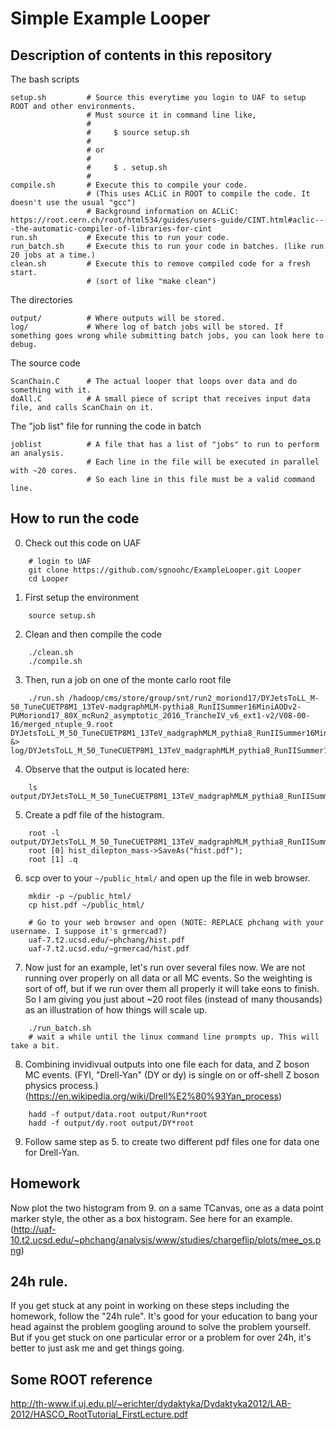 # Simple Example Looper

## Description of contents in this repository

The bash scripts

    setup.sh         # Source this everytime you login to UAF to setup ROOT and other environments.
                     # Must source it in command line like,
                     #
                     #     $ source setup.sh
                     #
                     # or
                     #
                     #     $ . setup.sh
                     #
    compile.sh       # Execute this to compile your code.
                     # (This uses ACLiC in ROOT to compile the code. It doesn't use the usual "gcc")
                     # Background information on ACLiC: https://root.cern.ch/root/html534/guides/users-guide/CINT.html#aclic---the-automatic-compiler-of-libraries-for-cint
    run.sh           # Execute this to run your code.
    run_batch.sh     # Execute this to run your code in batches. (like run 20 jobs at a time.)
    clean.sh         # Execute this to remove compiled code for a fresh start.
                     # (sort of like "make clean")

The directories

    output/          # Where outputs will be stored.
    log/             # Where log of batch jobs will be stored. If something goes wrong while submitting batch jobs, you can look here to debug.

The source code

    ScanChain.C      # The actual looper that loops over data and do something with it.
    doAll.C          # A small piece of script that receives input data file, and calls ScanChain on it.

The "job list" file for running the code in batch

    joblist          # A file that has a list of "jobs" to run to perform an analysis.
                     # Each line in the file will be executed in parallel with ~20 cores.
                     # So each line in this file must be a valid command line.

## How to run the code

0. Check out this code on UAF

```
    # login to UAF
    git clone https://github.com/sgnoohc/ExampleLooper.git Looper
    cd Looper
```

1. First setup the environment

```
    source setup.sh
```

2. Clean and then compile the code

```
    ./clean.sh
    ./compile.sh
```

3. Then, run a job on one of the monte carlo root file

```
    ./run.sh /hadoop/cms/store/group/snt/run2_moriond17/DYJetsToLL_M-50_TuneCUETP8M1_13TeV-madgraphMLM-pythia8_RunIISummer16MiniAODv2-PUMoriond17_80X_mcRun2_asymptotic_2016_TrancheIV_v6_ext1-v2/V08-00-16/merged_ntuple_9.root     DYJetsToLL_M_50_TuneCUETP8M1_13TeV_madgraphMLM_pythia8_RunIISummer16MiniAODv2_PUMoriond17_80X_mcRun2_asymptotic_2016_TrancheIV_v6_ext1_v2_V08_00_16_merged_ntuple_9.root &> log/DYJetsToLL_M_50_TuneCUETP8M1_13TeV_madgraphMLM_pythia8_RunIISummer16MiniAODv2_PUMoriond17_80X_mcRun2_asymptotic_2016_TrancheIV_v6_ext1_v2_V08_00_16_merged_ntuple_9.log
```

4. Observe that the output is located here:

```
    ls output/DYJetsToLL_M_50_TuneCUETP8M1_13TeV_madgraphMLM_pythia8_RunIISummer16MiniAODv2_PUMoriond17_80X_mcRun2_asymptotic_2016_TrancheIV_v6_ext1_v2_V08_00_16_merged_ntuple_9.root
```

5. Create a pdf file of the histogram.

```
    root -l output/DYJetsToLL_M_50_TuneCUETP8M1_13TeV_madgraphMLM_pythia8_RunIISummer16MiniAODv2_PUMoriond17_80X_mcRun2_asymptotic_2016_TrancheIV_v6_ext1_v2_V08_00_16_merged_ntuple_9.root
    root [0] hist_dilepton_mass->SaveAs("hist.pdf");
    root [1] .q
```

6. scp over to your ```~/public_html/``` and open up the file in web browser.

```
    mkdir -p ~/public_html/
    cp hist.pdf ~/public_html/

    # Go to your web browser and open (NOTE: REPLACE phchang with your username. I suppose it's grmercad?)
    uaf-7.t2.ucsd.edu/~phchang/hist.pdf
    uaf-7.t2.ucsd.edu/~grmercad/hist.pdf
```

7. Now just for an example, let's run over several files now. We are not
   running over properly on all data or all MC events. So the weighting is sort
   of off, but if we run over them all properly it will take eons to finish. So I
   am giving you just about ~20 root files (instead of many thousands) as an
   illustration of how things will scale up.

```
    ./run_batch.sh
    # wait a while until the linux command line prompts up. This will take a bit.
```

8. Combining invidivual outputs into one file each for data, and Z boson MC events.
   (FYI, "Drell-Yan" (DY or dy) is single on or off-shell Z boson physics process.)
   (https://en.wikipedia.org/wiki/Drell%E2%80%93Yan_process)

```
    hadd -f output/data.root output/Run*root
    hadd -f output/dy.root output/DY*root
```

9. Follow same step as 5. to create two different pdf files one for data one for Drell-Yan.

## Homework

Now plot the two histogram from 9. on a same TCanvas, one as a data point marker style, the other as a box histogram.
See here for an example. (http://uaf-10.t2.ucsd.edu/~phchang/analysis/www/studies/chargeflip/plots/mee_os.png)

## 24h rule.

If you get stuck at any point in working on these steps including the homework,
follow the "24h rule". It's good for your education to bang your head against
the problem googling around to solve the problem yourself. But if you get stuck
on one particular error or a problem for over 24h, it's better to just ask me
and get things going.

## Some ROOT reference

http://th-www.if.uj.edu.pl/~erichter/dydaktyka/Dydaktyka2012/LAB-2012/HASCO_RootTutorial_FirstLecture.pdf
